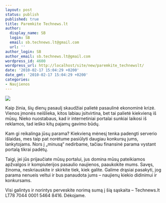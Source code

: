 ```yaml
---
layout: post
status: publish
published: true
title: Paremkite Technews.lt
author:
  display_name: SB
  login: SB
  email: sb.technews.lt@gmail.com
  url: ''
author_login: SB
author_email: sb.technews.lt@gmail.com
wordpress_id: 4600
wordpress_url: http://localhost/site/new/paremkite_technewslt/
date: '2010-02-17 15:04:29 +0200'
date_gmt: '2010-02-17 15:04:29 +0200'
categories:
- Naujienos
---
```

<div class="imgright"><img src="http://www.technews.lt/upl/Failai/Technews_logo_(avatar).gif"  /></div>
<p>Kaip žinia, šių dienų pasaulį skaudžiai palietė pasaulinė ekonominė krizė. Vienos įmonės neišlieka, kitos labiau įsitvirtina, bet tai palietė kiekvieną iš mūsų. Nieko nuostabaus, kad ir internetiniai portalai sunkiai laikosi iš reklamos, tad ieško kitų pajamų gavimo būdų.</p>
<p>Kam gi reikalinga jūsų parama? Kiekvieną mėnesį tenka padengti serverio išlaidas, mes taip pat norėtume pasiūlyti daugiau konkursų jums, lankytojams. Nors į „minusą“ nedirbame, tačiau finansinė parama vystant portalą tikrai padėtų.</p>
<p>Taigi, jei jūs prijaučiate mūsų portalui, jus domina mūsų pateikiamos apžvalgos ir kompiuterijos pasaulio naujienos, paaukokite mums. Savęs, žinoma, neskriauskite ir skirkite tiek, kiek galite. Galime drąsiai pasakyti, jog parama nenueis veltui ir bus panaudota jums – naujienų kiekio didinimui ir konkursams.</p>
<p>Visi galintys ir norintys perveskite norimą sumą į šią sąskaita – Technews.lt LT78 7044 0001 5464 8416. Dėkojame.<br /></p>
